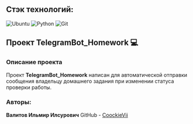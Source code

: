 
## Стэк технологий:
![Ubuntu](https://img.shields.io/badge/Ubuntu-E95420?style=for-the-badge&logo=ubuntu&logoColor=white)
![Python](https://img.shields.io/badge/python-3670A0?style=for-the-badge&logo=python&logoColor=ffdd54)
![Git](https://img.shields.io/badge/git-%23F05033.svg?style=for-the-badge&logo=git&logoColor=white)

## Проект TelegramBot_Homework :computer:

### Описание проекта
Проект **TelegramBot_Homework** написан для автоматической отправки сообщения владельцу домашнего задания при изменении статуса проверки работы.

### Авторы:
 **Валитов Ильмир Илсурович**
GitHub - [CoockieVii](https://github.com/CoockieVii)

